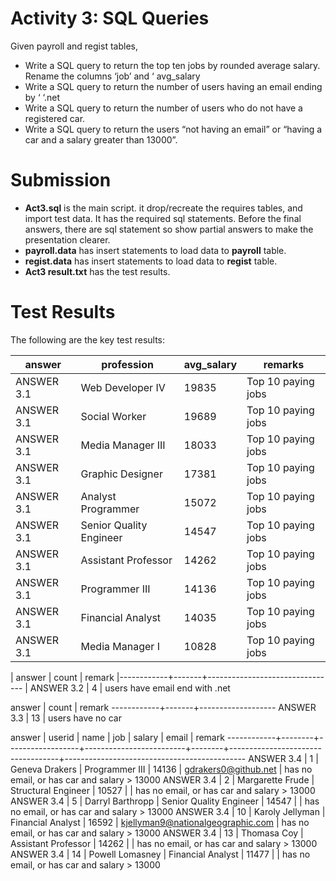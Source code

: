 # Activity 3: SQL Queries
Given payroll and regist tables,
- Write a SQL query to return the top ten jobs by rounded average salary.
Rename the columns ‘job’ and ‘ avg_salary
- Write a SQL query to return the number of users having an email ending
by ‘ ‘.net
- Write a SQL query to return the number of users who do not have a
registered car.
- Write a SQL query to return the users “not having an email” or “having a
car and a salary greater than 13000”.

# Submission
- **Act3.sql** is the main script.  it drop/recreate the requires tables, and import test data.  It has the required sql statements.  Before the final answers, there are sql statement so show partial answers to make the presentation clearer.
- **payroll.data** has insert statements to load data to **payroll** table.
- **regist.data** has insert statements to load data to **regist** table.
- **Act3 result.txt** has the test results.

# Test Results
The following are the key test results:

|   answer   |       profession        | avg_salary |      remarks       |
|------------|-------------------------|------------|--------------------|
| ANSWER 3.1 | Web Developer IV        |      19835 | Top 10 paying jobs
| ANSWER 3.1 | Social Worker           |      19689 | Top 10 paying jobs
| ANSWER 3.1 | Media Manager III       |      18033 | Top 10 paying jobs
| ANSWER 3.1 | Graphic Designer        |      17381 | Top 10 paying jobs
| ANSWER 3.1 | Analyst Programmer      |      15072 | Top 10 paying jobs
| ANSWER 3.1 | Senior Quality Engineer |      14547 | Top 10 paying jobs
| ANSWER 3.1 | Assistant Professor     |      14262 | Top 10 paying jobs
| ANSWER 3.1 | Programmer III          |      14136 | Top 10 paying jobs
| ANSWER 3.1 | Financial Analyst       |      14035 | Top 10 paying jobs
| ANSWER 3.1 | Media Manager I         |      10828 | Top 10 paying jobs


|   answer   | count |             remark
|------------+-------+--------------------------------
| ANSWER 3.2 |     4 | users have email end with .net
 
   answer   | count |      remark
------------+-------+-------------------
 ANSWER 3.3 |    13 | users have no car

   answer   | userid |       name       |           job           | salary |               email               |                   remark
------------+--------+------------------+-------------------------+--------+-----------------------------------+---------------------------------------------
 ANSWER 3.4 |      1 | Geneva Drakers   | Programmer III          |  14136 | gdrakers0@github.net              | has no email, or has car and salary > 13000
 ANSWER 3.4 |      2 | Margarette Frude | Structural Engineer     |  10527 |                                   | has no email, or has car and salary > 13000
 ANSWER 3.4 |      5 | Darryl Barthropp | Senior Quality Engineer |  14547 |                                   | has no email, or has car and salary > 13000
 ANSWER 3.4 |     10 | Karoly Jellyman  | Financial Analyst       |  16592 | kjellyman9@nationalgeographic.com | has no email, or has car and salary > 13000
 ANSWER 3.4 |     13 | Thomasa Coy      | Assistant Professor     |  14262 |                                   | has no email, or has car and salary > 13000
 ANSWER 3.4 |     14 | Powell Lomasney  | Financial Analyst       |  11477 |                                   | has no email, or has car and salary > 13000

